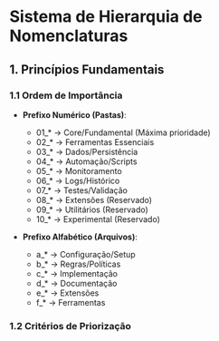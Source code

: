 # Sistema de Hierarquia de Nomenclaturas

## 1. Princípios Fundamentais

### 1.1 Ordem de Importância

- **Prefixo Numérico (Pastas)**:

  - 01\_\* → Core/Fundamental (Máxima prioridade)
  - 02\_\* → Ferramentas Essenciais
  - 03\_\* → Dados/Persistência
  - 04\_\* → Automação/Scripts
  - 05\_\* → Monitoramento
  - 06\_\* → Logs/Histórico
  - 07\_\* → Testes/Validação
  - 08\_\* → Extensões (Reservado)
  - 09\_\* → Utilitários (Reservado)
  - 10\_\* → Experimental (Reservado)

- **Prefixo Alfabético (Arquivos)**:
  - a\_\* → Configuração/Setup
  - b\_\* → Regras/Políticas
  - c\_\* → Implementação
  - d\_\* → Documentação
  - e\_\* → Extensões
  - f\_\* → Ferramentas

### 1.2 Critérios de Priorização
